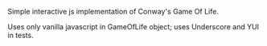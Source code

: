 Simple interactive js implementation of Conway's Game Of Life.

Uses only vanilla javascript in GameOfLife object; uses Underscore
and YUI in tests.
